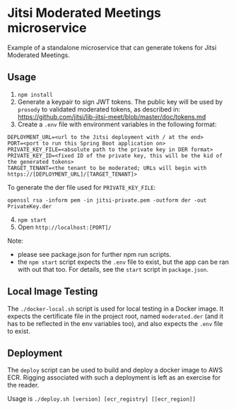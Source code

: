 
# Jitsi Moderated Meetings microservice

Example of a standalone microservice that can generate tokens for Jitsi
Moderated Meetings.

## Usage

1. ``npm install``
2. Generate a keypair to sign JWT tokens. The public key will be used by
   `prosody` to validated moderated tokens, as described in:
   https://github.com/jitsi/lib-jitsi-meet/blob/master/doc/tokens.md
3. Create a `.env` file with environment variables in the following format:
```
DEPLOYMENT_URL=<url to the Jitsi deployment with / at the end>
PORT=<port to run this Spring Boot application on>
PRIVATE_KEY_FILE=<absolute path to the private key in DER format>
PRIVATE_KEY_ID=<fixed ID of the private key, this will be the kid of the generated tokens>
TARGET_TENANT=<the tenant to be moderated; URLs will begin with https://[DEPLOYMENT_URL]/[TARGET_TENANT]>
```

To generate the der file used for `PRIVATE_KEY_FILE`:
```
openssl rsa -inform pem -in jitsi-private.pem -outform der -out PrivateKey.der
```

4. ``npm start``
5. Open ``http://localhost:[PORT]/``

Note:
- please see package.json for further npm run scripts.
- the `npm start` script expects the `.env` file to exist, but the app can be ran with out that too. For details, see the `start` script in `package.json`.


## Local Image Testing

The `./docker-local.sh` script is used for local testing in a Docker image. It
expects the certificate file in the project root, named `moderated.der` (and it
has to be reflected in the env variables too), and also expects the `.env` file
to exist.


## Deployment

The `deploy` script can be used to build and deploy a docker image to AWS ECR.
Rigging associated with such a deployment is left as an exercise for the reader.

Usage is ``./deploy.sh [version] [ecr_registry] [[ecr_region]]``
